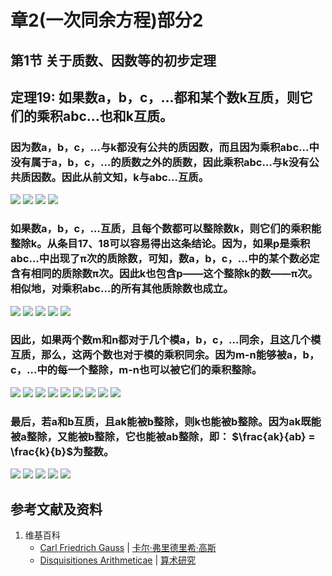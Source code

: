 # 章2(一次同余方程)部分2

## 第1节 关于质数、因数等的初步定理

## 定理19: 如果数a，b，c，…都和某个数k互质，则它们的乘积abc…也和k互质。
### 因为数a，b，c，…与k都没有公共的质因数，而且因为乘积abc…中没有属于a，b，c，…的质数之外的质数，因此乘积abc…与k没有公共质因数。因此从前文知，k与abc…互质。
![](/images/数论/高斯的算术研究中典型的推演实验/章2/定理19/19-1.jpg)
![](/images/数论/高斯的算术研究中典型的推演实验/章2/定理19/19-2.jpg)
![](/images/数论/高斯的算术研究中典型的推演实验/章2/定理19/19-3.jpg)
![](/images/数论/高斯的算术研究中典型的推演实验/章2/定理19/19-4.jpg)
### 如果数a，b，c，…互质，且每个数都可以整除数k，则它们的乘积能整除k。从条目17、18可以容易得出这条结论。因为，如果p是乘积abc…中出现了π次的质除数，可知，数a，b，c，…中的某个数必定含有相同的质除数π次。因此k也包含p——这个整除k的数——π次。相似地，对乘积abc…的所有其他质除数也成立。
![](/images/数论/高斯的算术研究中典型的推演实验/章2/定理19/19-5.jpg)
![](/images/数论/高斯的算术研究中典型的推演实验/章2/定理19/19-6.jpg)
![](/images/数论/高斯的算术研究中典型的推演实验/章2/定理19/19-7.jpg)
![](/images/数论/高斯的算术研究中典型的推演实验/章2/定理19/19-8.jpg)
![](/images/数论/高斯的算术研究中典型的推演实验/章2/定理19/19-9.jpg)
### 因此，如果两个数m和n都对于几个模a，b，c，…同余，且这几个模互质，那么，这两个数也对于模的乘积同余。因为m-n能够被a，b，c，…中的每一个整除，m-n也可以被它们的乘积整除。
![](/images/数论/高斯的算术研究中典型的推演实验/章2/定理19/19-10.jpg)
![](/images/数论/高斯的算术研究中典型的推演实验/章2/定理19/19-11.jpg)
![](/images/数论/高斯的算术研究中典型的推演实验/章2/定理19/19-12.jpg)
![](/images/数论/高斯的算术研究中典型的推演实验/章2/定理19/19-13.jpg)
![](/images/数论/高斯的算术研究中典型的推演实验/章2/定理19/19-14.jpg)
![](/images/数论/高斯的算术研究中典型的推演实验/章2/定理19/19-15.jpg)
![](/images/数论/高斯的算术研究中典型的推演实验/章2/定理19/19-16.jpg)
![](/images/数论/高斯的算术研究中典型的推演实验/章2/定理19/19-17.jpg)
![](/images/数论/高斯的算术研究中典型的推演实验/章2/定理19/19-18.jpg)
### 最后，若a和b互质，且ak能被b整除，则k也能被b整除。因为ak既能被a整除，又能被b整除，它也能被ab整除，即： $\frac{ak}{ab} = \frac{k}{b}$为整数。
![](/images/数论/高斯的算术研究中典型的推演实验/章2/定理19/19-19.jpg)
![](/images/数论/高斯的算术研究中典型的推演实验/章2/定理19/19-20.jpg)
![](/images/数论/高斯的算术研究中典型的推演实验/章2/定理19/19-21.jpg)
![](/images/数论/高斯的算术研究中典型的推演实验/章2/定理19/19-22.jpg)
![](/images/数论/高斯的算术研究中典型的推演实验/章2/定理19/19-23.jpg)

## 参考文献及资料

1. 维基百科
	- [Carl Friedrich Gauss](https://en.wikipedia.org/wiki/Carl_Friedrich_Gauss) | [卡尔·弗里德里希·高斯](https://zh.wikipedia.org/wiki/%E5%8D%A1%E7%88%BE%C2%B7%E5%BC%97%E9%87%8C%E5%BE%B7%E9%87%8C%E5%B8%8C%C2%B7%E9%AB%98%E6%96%AF) 
	- [Disquisitiones Arithmeticae](https://en.wikipedia.org/wiki/Disquisitiones_Arithmeticae) | [算术研究](https://zh.wikipedia.org/wiki/算术研究) 




